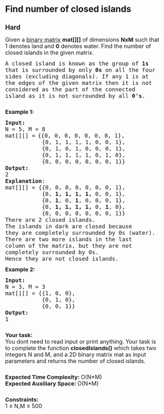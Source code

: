 # Find number of closed islands
## Hard 
<div class="problem-statement">
                <p></p><p><span style="font-size:18px">Given a <a href="https://www.geeksforgeeks.org/program-to-check-if-a-matrix-is-binary-matrix-or-not/" target="_blank">binary matrix</a> <strong>mat[][]</strong> of dimensions <strong>NxM</strong> such that 1 denotes land and <strong>0</strong> denotes water. Find the number of closed islands in the given matrix. </span></p>

<pre><span style="font-size:18px">A closed island is known as the group of <strong>1s</strong>
that is surrounded by only <strong>0s</strong> on all the four
sides (excluding diagonals). If any 1 is at
the edges of the given matrix then it is not
considered as the part of the connected
island as it is not surrounded by all <strong>0's</strong>.</span></pre>

<p><br>
<span style="font-size:18px"><strong>Example 1:</strong></span></p>

<pre><span style="font-size:18px"><strong>Input:</strong></span>
<span style="font-size:18px">N = 5, M = 8
mat[][] =</span> <span style="font-size:18px">{{0, 0, 0, 0, 0, 0, 0, 1},&nbsp;
           {0, 1, 1, 1, 1, 0, 0, 1},&nbsp;
           {0, 1, 0, 1, 0, 0, 0, 1},&nbsp;
           {0, 1, 1, 1, 1, 0, 1, 0},&nbsp;
           {0, 0, 0, 0, 0, 0, 0, 1}}</span>
<span style="font-size:18px"><strong>Output:</strong>
2
<strong>Explanation</strong>:
</span><span style="font-size:18px">mat[][] =&nbsp;{{0, 0, 0, 0, 0, 0, 0, 1},&nbsp;
           {0, <strong>1, 1, 1, 1, </strong>0, 0, 1},&nbsp;
           {0, <strong>1</strong>, 0, <strong>1</strong>, 0, 0, 0, 1},&nbsp;
           {0, <strong>1, 1, 1, 1, </strong>0, <strong>1</strong>, 0},&nbsp;
           {0, 0, 0, 0, 0, 0, 0, 1}}&nbsp;
There are 2 closed islands.&nbsp;
The islands in dark are closed because
they are completely surrounded by&nbsp;0s (water).&nbsp;
There are two more islands in the last
column of the matrix, but they are not
completely surrounded by 0s.&nbsp;
Hence they are not closed islands. </span>
</pre>

<p><span style="font-size:18px"><strong>Example 2:</strong></span></p>

<pre><span style="font-size:18px"><strong>Input:</strong></span>
<span style="font-size:18px">N = 3, M = 3
mat[][] = {{1, 0, 0},
           {0, 1, 0},
           {0, 0, 1}}</span>
<span style="font-size:18px"><strong>Output:</strong>
1</span>
</pre>

<p><br>
<span style="font-size:18px"><strong>Your task:</strong></span><br>
<span style="font-size:18px">You dont need to read input or print anything. Your task is to complete the function <strong>closedIslands()</strong>&nbsp;which takes two integers N and M, and a 2D binary matrix mat as input parameters and returns the number of closed islands.</span></p>

<p><br>
<span style="font-size:18px"><strong>Expected Time Complexity:&nbsp;</strong>O(N*M)<br>
<strong>Expected Auxiliary Space:&nbsp;</strong>O(N*M)</span></p>

<p><br>
<span style="font-size:18px"><strong>Constraints:</strong><br>
1 ≤ N,M ≤ 500</span></p>
 <p></p>
            </div>